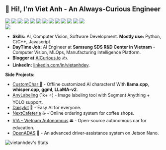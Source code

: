 
## 👋 Hi!, I'm Viet Anh - An Always-Curious Engineer

<div style="clear:both; width: 100%;"> 
<img src="https://img.shields.io/badge/C++-00599C.svg?logo=c%2B%2B&style=flat"> 
<img src="https://img.shields.io/badge/Python-f9d64e.svg?logo=python&style=flat"> 
<img src="https://img.shields.io/badge/HTML5-222222.svg?logo=html5&style=flat">
<img src="https://img.shields.io/badge/CSS3-1572B6.svg?logo=css3&style=flat"> 
<img src="https://img.shields.io/badge/Javascript-3577c4.svg?logo=javascript&style=flat"> 
<img src="https://img.shields.io/badge/TensorFlow-aa4c00.svg?logo=tensorflow&style=flat"> 
<img src="https://img.shields.io/badge/PyTorch-f9d64e.svg?logo=pytorch&style=flat"> 
<img src="https://img.shields.io/badge/OpenCV-FF0000.svg?logo=opencv&style=flat"> 
<img src="https://img.shields.io/badge/Qt-222222.svg?logo=qt"> 
<img src="https://img.shields.io/badge/Raspberry%20Pi-C51A4A.svg?logo=Raspberry%20Pi&style=flat"> 
<img src="https://img.shields.io/badge/Jetson-blue.svg?logo=NVIDIA&style=flat"> 
<img src="https://img.shields.io/badge/-Docker-00599C.svg?logo=docker&style=flat"> 
<img src="https://img.shields.io/badge/-Kubernetes-white.svg?logo=kubernetes&style=flat">
</div>
<img src="https://komarev.com/ghpvc/?username=vietanhdev"> 

- **Skills:** AI, Computer Vision, Software Development. **Mostly use:** Python, C/C++, Javascript.
- **DayTime Job:** AI Engineer at **Samsung SDS R&D Center in Vietnam** - Computer Vision, MLOps, Manufacturing Intelligence Platform.
- **Blogger at** [AICurious.io](https://aicurious.io) ✍.
- **LinkedIn:** [linkedin.com/in/vietanhdev](https://www.linkedin.com/in/vietanhdev/).

**Side Projects:**

- [CustomChar 🤖](https://github.com/nrl-ai/CustomChar) - Offline customized AI characters! With **llama.cpp**, **whisper.cpp**, **ggml**, **LLaMA-v2**.
- [AnyLabeling](https://github.com/vietanhdev/anylabeling) (1k+ ⭐) - Image labeling tool with Segment Anything + YOLO support.
- [Daisykit](https://daisykit.nrl.ai) 🍰 - Easy AI for everyone.
- [NextCafeteria](https://github.com/NextCafeteria/cafeteria) ☕ - Online ordering system for coffee shops.
- [VIA - Vietnam Autonomous](https://via.makerviet.org/) 🚘 - Open-source autonomous car for education.
- [OpenADAS](https://github.com/vietanhdev/open-adas) 🚗 - An advanced driver-assistance system on Jetson Nano.

![vietanhdev's Stats](https://github-readme-stats.vercel.app/api?username=vietanhdev&theme=default&show_icons=true&hide_border=false&count_private=true)
